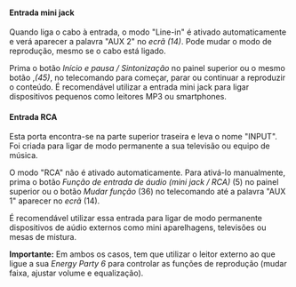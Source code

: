 #### Entrada mini jack
Quando liga o cabo à entrada, o modo "Line-in" é ativado automaticamente e verá aparecer a palavra "AUX 2" no *ecrã (14)*. Pode mudar o modo de reprodução, mesmo se o cabo está ligado.

Prima o botão *Início e pausa / Sintonização* no painel superior ou o mesmo botão ,*(45)*, no telecomando para começar, parar ou continuar a reproduzir o conteúdo.
É recomendável utilizar a entrada mini jack para ligar dispositivos pequenos como leitores MP3 ou smartphones. 

#### Entrada RCA
Esta porta encontra-se na parte superior traseira e leva o nome "INPUT". Foi criada para ligar de modo permanente a sua televisão ou equipo de música. 

O modo "RCA" não é ativado automaticamente. Para ativá-lo manualmente, prima o botão *Função de entrada de áudio (mini jack / RCA)* (5) no painel superior ou o botão *Mudar função* (36) no telecomando até a palavra "AUX 1" aparecer no *ecrã* (14).

É recomendável utilizar essa entrada para ligar de modo permanente dispositivos de aúdio externos como mini aparelhagens, televisões ou mesas de mistura. 

**Importante:** Em ambos os casos, tem que utilizar o leitor externo ao que ligue a sua *Energy Party 6* para controlar as funções de reprodução (mudar faixa, ajustar volume e equalização).

